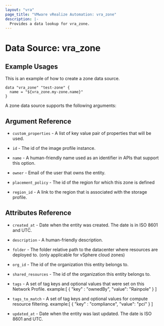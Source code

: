 ```yaml
---
layout: "vra"
page_title: "VMware vRealize Automation: vra_zone"
description: |-
  Provides a data lookup for vra_zone.
---
```


# Data Source: vra_zone
## Example Usages
This is an example of how to create a zone data source.

```hcl
data "vra_zone" "test-zone" {
  name = "${vra_zone.my-zone.name}"
}
```

A zone data source supports the following arguments:

## Argument Reference

* `custom_properties` - A list of key value pair of properties that will be used.

* `id` - The id of the image profile instance.

* `name` - A human-friendly name used as an identifier in APIs that support this option.

* `owner` - Email of the user that owns the entity.

* `placement_policy` - The id of the region for which this zone is defined

* `region_id` - A link to the region that is associated with the storage profile.

## Attributes Reference

* `created_at` - Date when the entity was created. The date is in ISO 8601 and UTC.

* `description` - A human-friendly description.

* `folder` - The folder relative path to the datacenter where resources are deployed to. (only applicable for vSphere cloud zones)

* `org_id` - The id of the organization this entity belongs to.

* `shared_resources` - The id of the organization this entity belongs to.

* `tags` - A set of tag keys and optional values that were set on this Network Profile.
                      example:[ { "key" : "ownedBy", "value": "Rainpole" } ]
                      
* `tags_to_match` - A set of tag keys and optional values for compute resource filtering.
                   example:[ { "key" : "compliance", "value": "pci" } ]

* `updated_at` - Date when the entity was last updated. The date is ISO 8601 and UTC.
